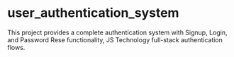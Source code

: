 # user_authentication_system
This project provides a complete authentication system with Signup, Login, and Password Rese  functionality, JS Technology full-stack authentication flows.
